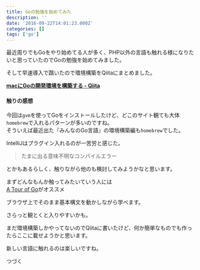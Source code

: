 ```yaml
---
title: Goの勉強を始めてみた
description: ''
date: '2016-09-22T14:01:23.000Z'
categories: []
tags: ['go']
---
```


最近周りでもGoをやり始めてる人が多く、PHP以外の言語も触れる様になりたいと思っていたのでGoの勉強を始めてみました。

そして早速導入で躓いたので環境構築をQiitaにまとめました。

[**macにGoの開発環境を構築する - Qiita**](https://qiita.com/suy0n9/items/1a7c4a062d4dd8763fc4)

#### 触りの感想

今回は`gvm`を使ってGoをインストールしたけど、どこのサイト観ても大体`homebrew`で入れるパターンが多いのですね。  
そういえば最近出た『みんなのGo言語』の環境構築編も`homebrew`でした。

IntelliJはプラグイン入れるのが一苦労と感じた。

> たまに出る意味不明なコンパイルエラー

とかもあるらしく、触りながら他のも検討してみようかなと思います。

まずどんなもんか触ってみたいていう人には  
[A Tour of Go](https://go-tour-jp.appspot.com/)がオススメ  
  
ブラウザ上でそのまま基本構文を動かしながら学べます。  
  
さらっと観とくと入りやすいかも。

まだ環境構築しかやってないのでQiitaに書いたけど、何か簡単なものでも作ったらここに載せようかと思います。

新しい言語に触れるのは楽しいですね。

つづく

